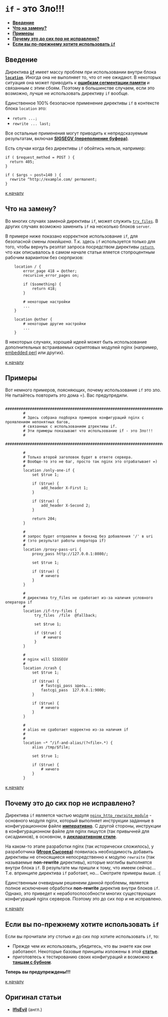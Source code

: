 `if` - это Зло!!!
==========
* **[Введение](#%D0%92%D0%B2%D0%B5%D0%B4%D0%B5%D0%BD%D0%B8%D0%B5)**
* **[Что на замену?](#%D0%A7%D1%82%D0%BE-%D0%BD%D0%B0-%D0%B7%D0%B0%D0%BC%D0%B5%D0%BD%D1%83)**
* **[Примеры](#%D0%9F%D1%80%D0%B8%D0%BC%D0%B5%D1%80%D1%8B)**
* **[Почему это до сих пор не исправлено?](#%D0%9F%D0%BE%D1%87%D0%B5%D0%BC%D1%83-%D1%8D%D1%82%D0%BE-%D0%B4%D0%BE-%D1%81%D0%B8%D1%85-%D0%BF%D0%BE%D1%80-%D0%BD%D0%B5-%D0%B8%D1%81%D0%BF%D1%80%D0%B0%D0%B2%D0%BB%D0%B5%D0%BD%D0%BE)**
* **[Если вы по-прежнему хотите использовать `if`](#%D0%95%D1%81%D0%BB%D0%B8-%D0%B2%D1%8B-%D0%BF%D0%BE-%D0%BF%D1%80%D0%B5%D0%B6%D0%BD%D0%B5%D0%BC%D1%83-%D1%85%D0%BE%D1%82%D0%B8%D1%82%D0%B5-%D0%B8%D1%81%D0%BF%D0%BE%D0%BB%D1%8C%D0%B7%D0%BE%D0%B2%D0%B0%D1%82%D1%8C-if)**


## Введение
Директива **[`if`](http://nginx.org/ru/docs/http/ngx_http_rewrite_module.html#if)** имеет массу проблем при использовании внутри блока **[`location`](http://nginx.org/ru/docs/http/ngx_http_core_module.html#location)**. Иногда она не выполняет то, что от нее ожидают. В некоторых ситуация она может приводить к **[ошибкам сегментации памяти](http://ru.wikipedia.org/wiki/%D0%9E%D1%88%D0%B8%D0%B1%D0%BA%D0%B0_%D1%81%D0%B5%D0%B3%D0%BC%D0%B5%D0%BD%D1%82%D0%B0%D1%86%D0%B8%D0%B8)** и связанным с этим сбоям. Поэтому в большинстве случаем, если это возможно, лучше не использовать директиву `if` вообще.

Единственное 100% безопасное применение директивы `if` в контексте блока `location` это:
* `return ...;`
* `rewrite ... last;`

Все остальные применения могут приводить к непредсказуемым результатам, включая **[SIGSEGV  (переполнение буфера)](http://ru.wikipedia.org/wiki/SIGSEGV)**.

Есть случаи когда без директивы `if` обойтись нельзя, например:
```nginx
if ( $request_method = POST ) {
  return 405;
}

if ( $args ~ post=140 ) {
  rewrite ^http://example.com/ permanent;
}
```

[к началу](#if---%D1%8D%D1%82%D0%BE-%D0%97%D0%BB%D0%BE)


## Что на замену?
Во многих случаях заменой директивы `if`, может служить [`try_files`](http://nginx.org/ru/docs/http/ngx_http_core_module.html#try_files). В других случаях возможно заменить `if` на несколько блоков `server`.

В примере ниже показано корректное использование `if`, для безопасной смены *локейшена*. Т.к. здесь `if` используется  только для того, чтобы вернуть резлтат запроса посредством директивы [`return`](http://nginx.org/ru/docs/http/ngx_http_rewrite_module.html#return), что как описывалось в самом начале статьи яляется стопроцентным рабочим вариантом без сюрпризов:
```nginx
    location / {
        error_page 418 = @other;
        recursive_error_pages on;
 
        if ($something) {
            return 418;
        }
 
        # некоторые настройки
        ...
    }
 
    location @other {
        # некоторые другие настройки
        ...
    }
```

В некоторых случаях, хорошей идеей может быть использование дополнительных встраиваемых скриптовых модулей nginx (например, [embedded perl](http://nginx.org/ru/docs/http/ngx_http_perl_module.html) или других).

[к началу](#if---%D1%8D%D1%82%D0%BE-%D0%97%D0%BB%D0%BE)


## Примеры
Вот немного примеров, поясняющих, почему использование `if` это зло. Не пытайтесь повторить это дома =). Вас предупредили.
```nginx
        #########################################################################################
        #
        # Здесь собрана подборка примеров конфигураций nginx с проявлением непонятных багов,
        # связанных с использованием дтрективы if.
        # Эти примеры показывают что использование if - это Зло!!!
        #
        ##########################################################################################
 
        #
        # Только второй заголовок будет в ответе сервера.
        # Вообще-то это не баг, просто так nginx это отрабатывает =)
        #
        location /only-one-if {
            set $true 1;
 
            if ($true) {
                add_header X-First 1;
            }
 
            if ($true) {
                add_header X-Second 2;
            }
 
            return 204;
        }
 
        #
        # запрос будет отправлен в бекэнд без добавления '/' в uri
        # (это результат работы оператора if)
        #
        location /proxy-pass-uri {
            proxy_pass http://127.0.0.1:8080/;
 
            set $true 1;
 
            if ($true) {
                # ничего
            }
        }
 
        #
        # директива try_files не сработает из-за наличия условного оператора if
        #
        location /if-try-files {
             try_files  /file  @fallback;
 
             set $true 1;
 
             if ($true) {
                 # ничего
             }
        }
 
        #
        # nginx will SIGSEGV
        #
        location /crash {
            set $true 1;
 
            if ($true) {
                # fastcgi_pass здесь...
                fastcgi_pass  127.0.0.1:9000;
            }
 
            if ($true) {
                # ничего
            }
        }
 
        #
        # alias не сработает корректно из-за наличия if
        #
        #
        location ~* ^/if-and-alias/(?<file>.*) {
            alias /tmp/$file;
 
            set $true 1;
 
            if ($true) {
                # ничего
            }
        }
```

[к началу](#if---%D1%8D%D1%82%D0%BE-%D0%97%D0%BB%D0%BE)


## Почему это до сих пор не исправлено?
Директива `if` является частью модуля [`nginx_http_rewraite_module`](http://nginx.org/ru/docs/http/ngx_http_rewrite_module.html) - основного модуля nginx, который выполняет инструкции заданные в конфигурационном файле **[императивно](http://ru.wikipedia.org/wiki/%D0%98%D0%BC%D0%BF%D0%B5%D1%80%D0%B0%D1%82%D0%B8%D0%B2%D0%BD%D0%BE%D0%B5_%D0%BF%D1%80%D0%BE%D0%B3%D1%80%D0%B0%D0%BC%D0%BC%D0%B8%D1%80%D0%BE%D0%B2%D0%B0%D0%BD%D0%B8%D0%B5)**. C другой стороны, инструкции в конфигурационном файле для nginx пишутся (так привычней для сисадминов), в основном, в **[декларативном стиле](http://ru.wikipedia.org/wiki/%D0%94%D0%B5%D0%BA%D0%BB%D0%B0%D1%80%D0%B0%D1%82%D0%B8%D0%B2%D0%BD%D0%BE%D0%B5_%D0%BF%D1%80%D0%BE%D0%B3%D1%80%D0%B0%D0%BC%D0%BC%D0%B8%D1%80%D0%BE%D0%B2%D0%B0%D0%BD%D0%B8%D0%B5)**.

На каком-то этапе разработки nginx (так исторически сложилось), у разработчика **([Игоря Сысоева](http://ru.wikipedia.org/wiki/%D0%A1%D1%8B%D1%81%D0%BE%D0%B5%D0%B2,_%D0%98%D0%B3%D0%BE%D1%80%D1%8C_%D0%92%D0%BB%D0%B0%D0%B4%D0%B8%D0%BC%D0%B8%D1%80%D0%BE%D0%B2%D0%B8%D1%87))** появилась необходимость добавить директивы не относящиеся непосредственно к модулю `rewraite` (так называемые **non-rewrite** директивы), которые моглибы выполнятся внутри блока `if`. В результате мы пришли к тому, что имеем сейчас... Т.е. впринципе директива `if` работает, но... Смотрите примеры выше. :(

Единственным очевидным решенеим данной проблемы, является полное исключение обработки **non-rewrite** директив внутри блоков `if`. Однако, это приведет к неработоспособности многих существующих конфигураций nginx серверов. Поэтому это до сих пор и не исправлено.

[к началу](#if---%D1%8D%D1%82%D0%BE-%D0%97%D0%BB%D0%BE)


## Если вы по-прежнему хотите использовать `if`
Если вы прочитали эту стотью и до сих пор хотите использовать `if`, то:
* Прежде чем их использовать, убедитесь, что вы знаете как они работаеют. Некоторые базовые принципы изложены в этой **[статье](http://agentzh.blogspot.ru/2011/03/how-nginx-location-if-works.html)**.
* приготовтесь к тестированию своих конфигураций и возможно к **[танцам с бубном](http://lurkmore.to/%D0%A8%D0%B0%D0%BC%D0%B0%D0%BD%D1%81%D0%BA%D0%B8%D0%B9_%D0%B1%D1%83%D0%B1%D0%B5%D0%BD)**.

**Теперь вы предупреждены!!!**

[к началу](#if---%D1%8D%D1%82%D0%BE-%D0%97%D0%BB%D0%BE)


## Оригинал статьи
* **[IfIsEvil](http://wiki.nginx.org/IfIsEvil)** (англ.)

